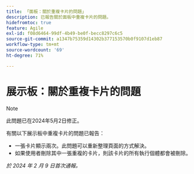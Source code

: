 ```yaml
---
title: 「面板：關於重複卡片的問題」
description: 已報告關於面板中重複卡片的問題。
hidefromtoc: true
feature: Agile
exl-id: f08d6464-99df-4b49-be0f-becc8297c6c5
source-git-commit: a1347b75359d14302b377153570b0f9107d1eb87
workflow-type: tm+mt
source-wordcount: '69'
ht-degree: 71%

---
```


# 展示板：關於重複卡片的問題

>[!NOTE]
>
>此問題已在2024年5月2日修正。

有關以下展示板中重複卡片的問題已報告：

* 一張卡片顯示兩次。此問題可以重新整理頁面的方式解決。
* 如果使用者刪除其中一張重複的卡片，則該卡片的所有執行個體都會被刪除。

_於 2024 年 2 月 9 日首次通報。_
